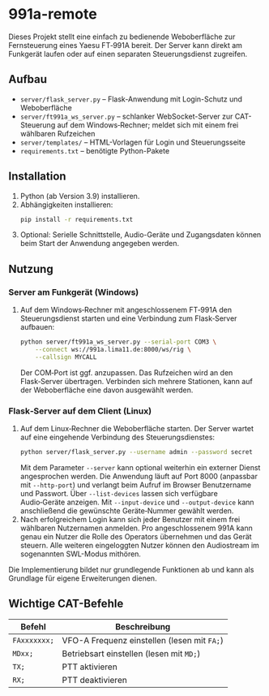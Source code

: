 # 991a-remote

Dieses Projekt stellt eine einfach zu bedienende Weboberfläche zur Fernsteuerung eines Yaesu FT‑991A bereit. Der Server kann direkt am Funkgerät laufen oder auf einen separaten Steuerungsdienst zugreifen.

## Aufbau

- `server/flask_server.py` – Flask-Anwendung mit Login-Schutz und Weboberfläche
- `server/ft991a_ws_server.py` – schlanker WebSocket-Server zur CAT-Steuerung auf dem Windows‑Rechner; meldet sich mit einem frei wählbaren Rufzeichen
- `server/templates/` – HTML-Vorlagen für Login und Steuerungsseite
- `requirements.txt` – benötigte Python-Pakete

## Installation

1. Python (ab Version 3.9) installieren.
2. Abhängigkeiten installieren:
   ```bash
   pip install -r requirements.txt
   ```
3. Optional: Serielle Schnittstelle, Audio-Geräte und Zugangsdaten können beim Start der Anwendung angegeben werden.

## Nutzung

### Server am Funkgerät (Windows)

1. Auf dem Windows‑Rechner mit angeschlossenem FT‑991A den Steuerungsdienst starten und
   eine Verbindung zum Flask‑Server aufbauen:
   ```bash
   python server/ft991a_ws_server.py --serial-port COM3 \
       --connect ws://991a.lima11.de:8000/ws/rig \
       --callsign MYCALL
   ```
   Der COM‑Port ist ggf. anzupassen.
   Das Rufzeichen wird an den Flask‑Server übertragen. Verbinden sich mehrere
   Stationen, kann auf der Weboberfläche eine davon ausgewählt werden.

### Flask‑Server auf dem Client (Linux)

1. Auf dem Linux‑Rechner die Weboberfläche starten. Der Server wartet auf eine eingehende Verbindung des Steuerungsdienstes:
   ```bash
   python server/flask_server.py --username admin --password secret
   ```
   Mit dem Parameter `--server` kann optional weiterhin ein externer Dienst angesprochen werden. Die Anwendung läuft auf Port 8000 (anpassbar mit `--http-port`) und verlangt beim Aufruf im Browser Benutzername und Passwort.
   Über `--list-devices` lassen sich verfügbare Audio‑Geräte anzeigen. Mit
   `--input-device` und `--output-device` kann anschließend die gewünschte
   Geräte‑Nummer gewählt werden.
2. Nach erfolgreichem Login kann sich jeder Benutzer mit einem frei wählbaren Nutzernamen anmelden. Pro angeschlossenem 991A kann genau ein Nutzer die Rolle des Operators übernehmen und das Gerät steuern. Alle weiteren eingeloggten Nutzer können den Audiostream im sogenannten SWL-Modus mithören.

Die Implementierung bildet nur grundlegende Funktionen ab und kann als Grundlage für eigene Erweiterungen dienen.

## Wichtige CAT-Befehle

| Befehl | Beschreibung |
| ------ | ------------ |
| `FAxxxxxxx;` | VFO-A Frequenz einstellen (lesen mit `FA;`) |
| `MDxx;` | Betriebsart einstellen (lesen mit `MD;`) |
| `TX;` | PTT aktivieren |
| `RX;` | PTT deaktivieren |

